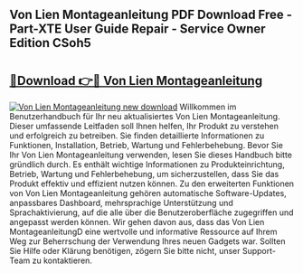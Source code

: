 ## Von Lien Montageanleitung PDF Download Free - Part-XTE User Guide Repair - Service Owner Edition CSoh5

# <h2><a href="http://df7llc4.blite.top/?on=Von+Lien+Montageanleitung">🔗Download 👉🔴 Von Lien Montageanleitung</a></h2>

[![Von Lien Montageanleitung new download](https://i.imgur.com/lujVjoI.png)](http://df7llc4.blite.top/?on=Von+Lien+Montageanleitung)
Willkommen im Benutzerhandbuch für Ihr neu aktualisiertes Von Lien Montageanleitung. Dieser umfassende Leitfaden soll Ihnen helfen, Ihr Produkt zu verstehen und erfolgreich zu betreiben. Sie finden detaillierte Informationen zu Funktionen, Installation, Betrieb, Wartung und Fehlerbehebung. Bevor Sie Ihr Von Lien Montageanleitung verwenden, lesen Sie dieses Handbuch bitte gründlich durch. Es enthält wichtige Informationen zu Produkteinrichtung, Betrieb, Wartung und Fehlerbehebung, um sicherzustellen, dass Sie das Produkt effektiv und effizient nutzen können. Zu den erweiterten Funktionen von Von Lien Montageanleitung gehören automatische Software-Updates, anpassbares Dashboard, mehrsprachige Unterstützung und Sprachaktivierung, auf die alle über die Benutzeroberfläche zugegriffen und angepasst werden können. Wir gehen davon aus, dass das Von Lien MontageanleitungD eine wertvolle und informative Ressource auf Ihrem Weg zur Beherrschung der Verwendung Ihres neuen Gadgets war. Sollten Sie Hilfe oder Klärung benötigen, zögern Sie bitte nicht, unser Support-Team zu kontaktieren.
